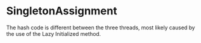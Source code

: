 # SingletonAssignment
The hash code is different between the three threads, most likely caused by the use of the Lazy Initialized method.